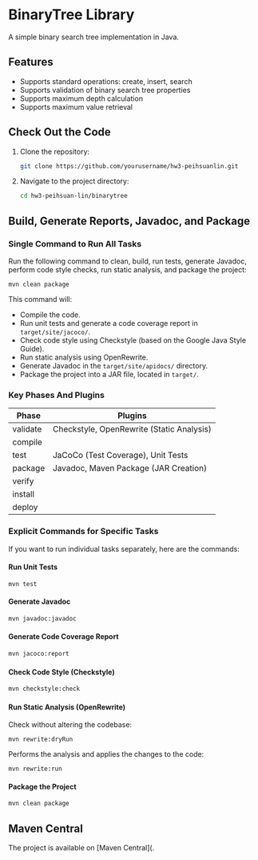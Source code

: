 
# BinaryTree Library

A simple binary search tree implementation in Java.

## Features
- Supports standard operations: create, insert, search
- Supports validation of binary search tree properties
- Supports maximum depth calculation
- Supports maximum value retrieval

## Check Out the Code

1. Clone the repository:
   ```bash
   git clone https://github.com/yourusername/hw3-peihsuanlin.git
   ```
2. Navigate to the project directory:
   ```bash
   cd hw3-peihsuan-lin/binarytree
   ```
## Build, Generate Reports, Javadoc, and Package
### Single Command to Run All Tasks
Run the following command to clean, build, run tests, generate Javadoc, perform code style checks, run static analysis, and package the project:
   ```
   mvn clean package
   ```
This command will:
-  Compile the code.
-  Run unit tests and generate a code coverage report in `target/site/jacoco/`.
-  Check code style using Checkstyle (based on the Google Java Style Guide).
-  Run static analysis using OpenRewrite.
-  Generate Javadoc in the `target/site/apidocs/` directory.
-  Package the project into a JAR file, located in `target/`.

### Key Phases And Plugins
| Phase    | Plugins                                  |
|----------|------------------------------------------|
| validate | Checkstyle, OpenRewrite (Static Analysis)     |
| compile  |                                          |
| test     | JaCoCo (Test Coverage), Unit Tests       |
| package  | Javadoc, Maven Package (JAR Creation)    |
| verify   |                                          |
| install  |                                          |
| deploy   |                                          |

### Explicit Commands for Specific Tasks
If you want to run individual tasks separately, here are the commands:

#### Run Unit Tests
```
mvn test
```
#### Generate Javadoc
```bash
mvn javadoc:javadoc
```
#### Generate Code Coverage Report
```bash
mvn jacoco:report
```
#### Check Code Style (Checkstyle)
```bash
mvn checkstyle:check
```
#### Run Static Analysis (OpenRewrite)
Check without altering the codebase:
```
mvn rewrite:dryRun
```
Performs the analysis and applies the changes to the code:
```
mvn rewrite:run
```
#### Package the Project
```bash
mvn clean package
```
## Maven Central
The project is available on [Maven Central](.